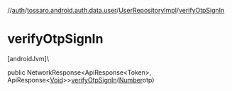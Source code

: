 //[auth](../../../index.md)/[tossaro.android.auth.data.user](../index.md)/[UserRepositoryImpl](index.md)/[verifyOtpSignIn](verify-otp-sign-in.md)

# verifyOtpSignIn

[androidJvm]\

public NetworkResponse&lt;ApiResponse&lt;Token&gt;, ApiResponse&lt;[Void](https://developer.android.com/reference/kotlin/java/lang/Void.html)&gt;&gt;[verifyOtpSignIn](verify-otp-sign-in.md)([Number](https://developer.android.com/reference/kotlin/java/lang/Number.html)otp)
